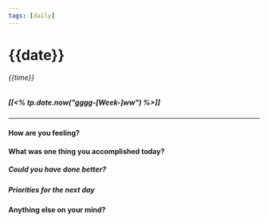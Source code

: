 ```yaml
---
tags: [daily]
---
```

# {{date}}
###### {{time}}
##### [[<% tp.date.now("gggg-[Week-]ww") %>]]
---
#### How are you feeling?

#### What was one thing you accomplished today?

##### Could you have done better?

##### Priorities for the next day

#### Anything else on your mind?